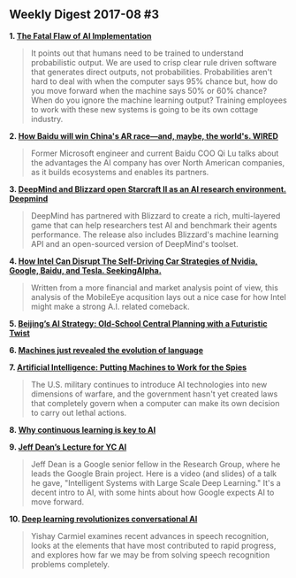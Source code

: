 ## Weekly Digest 2017-08 \#3

**1. [The Fatal Flaw of AI Implementation](http://sloanreview.mit.edu/article/the-fatal-flaw-of-ai-implementation/)**

> It points out that humans need to be trained to understand probabilistic output. We are used to crisp clear rule driven software that generates direct outputs, not probabilities. Probabilities aren't hard to deal with when the computer says 95% chance but, how do you move forward when the machine says 50% or 60% chance? 
When do you ignore the machine learning output?  Training employees to work with these new systems is going to be its own cottage industry.

**2. [How Baidu will win China's AR race—and, maybe, the world's. WIRED](https://www.wired.com/story/how-baidu-will-win-chinas-ai-raceand-maybe-the-worlds/)**

> Former Microsoft engineer and current Baidu COO Qi Lu talks about the advantages the AI company has over North American companies, as it builds ecosystems and enables its partners. 

**3. [DeepMind and Blizzard open Starcraft II as an AI research environment. Deepmind](https://deepmind.com/blog/deepmind-and-blizzard-open-starcraft-ii-ai-research-environment/)**

> DeepMind has partnered with Blizzard to create a rich, multi-layered game that can help researchers test AI and benchmark their agents performance. The release also includes Blizzard's machine learning API and an open-sourced version of DeepMind's toolset. 

**4. [How Intel Can Disrupt The Self-Driving Car Strategies of Nvidia, Google, Baidu, and Tesla.  SeekingAlpha.](https://seekingalpha.com/article/4098235-intel-can-disrupt-self-driving-car-strategies-nvidia-google-baidu-tesla)**

> Written from a more financial and market analysis point of view, this analysis of the MobileEye acqusition lays out a nice case for how Intel might make a strong A.I. related comeback.

**5. [Beijing’s AI Strategy: Old-School Central Planning with a Futuristic Twist](https://www.cfr.org/blog/beijings-ai-strategy-old-school-central-planning-futuristic-twist)**

**6. [Machines just revealed the evolution of language](https://www.eurekalert.org/pub_releases/2017-08/dr-mjr080717.php)**

**7. [Artificial Intelligence: Putting Machines to Work for the Spies](https://www.usnews.com/news/national-news/articles/2017-08-10/artificial-intelligence-putting-machines-to-work-for-the-spies)**
> The U.S. military continues to introduce AI technologies into new dimensions of warfare, and the government hasn't yet created laws that completely govern when a computer can make its own decision to carry out lethal actions.

**8. [Why continuous learning is key to AI](https://www.oreilly.com/ideas/why-continuous-learning-is-key-to-ai?imm_mid=0f571b&cmp=em-data-na-na-newsltr_ai_20170814)**

**9. [Jeff Dean’s Lecture for YC AI](https://blog.ycombinator.com/jeff-deans-lecture-for-yc-ai/?imm_mid=0f571b&cmp=em-data-na-na-newsltr_ai_20170814)**
> Jeff Dean is a Google senior fellow in the Research Group, where he leads the Google Brain project. Here is a video (and slides) of a talk he gave, "Intelligent Systems with Large Scale Deep Learning." It's a decent intro to AI, with some hints about how Google expects AI to move forward.

**10. [Deep learning revolutionizes conversational AI](https://www.oreilly.com/ideas/deep-learning-revolutionizes-conversational-ai?imm_mid=0f571b&cmp=em-data-na-na-newsltr_ai_20170814)**
> Yishay Carmiel examines recent advances in speech recognition, looks at the elements that have most contributed to rapid progress, and explores how far we may be from solving speech recognition problems completely.

